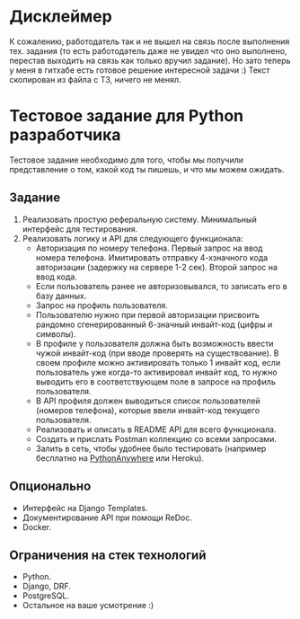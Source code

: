 # Дисклеймер

К сожалению, работодатель так и не вышел на связь после выполнения тех. задания
(то есть работодатель даже не увидел что оно выполнено, перестав выходить на связь как только вручил задание).
Но зато теперь у меня в гитхабе есть готовое решение интересной задачи :)
Текст скопирован из файла с ТЗ, ничего не менял.

# Тестовое задание для Python разработчика

Тестовое задание необходимо для того, чтобы мы получили представление о том, какой код ты пишешь, и что мы можем ожидать.

## Задание

1. Реализовать простую реферальную систему. Минимальный интерфейс для тестирования.
2. Реализовать логику и API для следующего функционала:
    - Авторизация по номеру телефона. Первый запрос на ввод номера телефона. Имитировать отправку 4-хзначного кода авторизации (задержку на сервере 1-2 сек). Второй запрос на ввод кода.
    - Если пользователь ранее не авторизовывался, то записать его в базу данных.
    - Запрос на профиль пользователя.
    - Пользователю нужно при первой авторизации присвоить рандомно сгенерированный 6-значный инвайт-код (цифры и символы).
    - В профиле у пользователя должна быть возможность ввести чужой инвайт-код (при вводе проверять на существование). В своем профиле можно активировать только 1 инвайт код, если пользователь уже когда-то активировал инвайт код, то нужно выводить его в соответствующем поле в запросе на профиль пользователя.
    - В API профиля должен выводиться список пользователей (номеров телефона), которые ввели инвайт-код текущего пользователя.
    - Реализовать и описать в README API для всего функционала.
    - Создать и прислать Postman коллекцию со всеми запросами.
    - Залить в сеть, чтобы удобнее было тестировать (например бесплатно на [PythonAnywhere](https://www.pythonanywhere.com) или Heroku).

## Опционально

- Интерфейс на Django Templates.
- Документирование API при помощи ReDoc.
- Docker.

## Ограничения на стек технологий

- Python.
- Django, DRF.
- PostgreSQL.
- Остальное на ваше усмотрение :)
